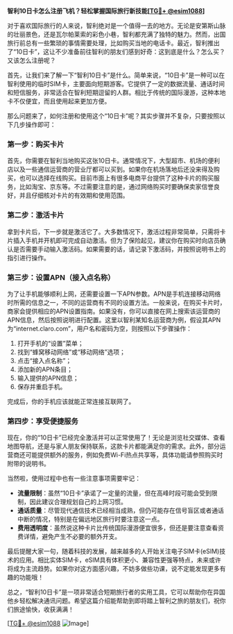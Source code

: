 **智利10日卡怎么注册飞机？轻松掌握国际旅行新技能[[TG💪+ @esim1088](https://t.me/s/esim1088)]**

对于喜欢国际旅行的人来说，智利绝对是一个值得一去的地方。无论是安第斯山脉的壮丽景色，还是瓦尔帕莱索的彩色小巷，智利都充满了独特的魅力。然而，出国旅行前总有一些繁琐的事情需要处理，比如购买当地的电话卡。最近，智利推出了“10日卡”，这让不少准备前往智利的朋友们感到好奇：这到底是什么？怎么买？又该怎么注册呢？

首先，让我们来了解一下“智利10日卡”是什么。简单来说，“10日卡”是一种可以在智利使用的临时SIM卡，主要面向短期游客。它提供了一定的数据流量、通话时间和短信服务，非常适合在智利短期逗留的人群。相比于传统的国际漫游，这种本地卡不仅便宜，而且使用起来更加方便。

那么问题来了，如何注册和使用这个“10日卡”呢？其实步骤并不复杂，只要按照以下几步操作即可：

### 第一步：购买卡片

首先，你需要在智利当地购买这张10日卡。通常情况下，大型超市、机场的便利店以及一些通信运营商的营业厅都可以买到。如果你在机场落地后还没来得及购买，也可以选择在线购买。目前市面上有很多电商平台提供了这种卡片的购买服务，比如淘宝、京东等。不过需要注意的是，通过网络购买时要确保卖家信誉良好，并且仔细核对卡片的有效期和使用范围。

### 第二步：激活卡片

拿到卡片后，下一步就是激活它了。大多数情况下，激活过程非常简单，只需将卡片插入手机并开机即可完成自动激活。但为了保险起见，建议你在购买时向店员确认是否需要手动输入激活码。如果需要的话，请记录下激活码，并按照说明书上的指引进行操作。

### 第三步：设置APN（接入点名称）

为了让手机能够顺利上网，还需要设置一下APN参数。APN是手机连接移动网络时所需的信息之一，不同的运营商有不同的设置方法。一般来说，在购买卡片时，商家会提供相应的APN设置指南。如果没有，你可以直接在网上搜索该运营商的APN信息，然后按照说明进行配置。这里以智利某知名运营商为例，假设其APN为“internet.claro.com”，用户名和密码为空，则按照以下步骤操作：

1. 打开手机的“设置”菜单；
2. 找到“蜂窝移动网络”或“移动网络”选项；
3. 点击“接入点名称”；
4. 添加新的APN条目；
5. 输入提供的APN信息；
6. 保存并重启手机。

完成后，你的手机应该就能正常连接互联网了。

### 第四步：享受便捷服务

现在，你的“10日卡”已经完全激活并可以正常使用了！无论是浏览社交媒体、查看地图导航，还是与家人朋友保持联系，这款卡片都能满足你的需求。此外，部分运营商还可能提供额外的服务，例如免费Wi-Fi热点共享等，具体功能请参照购买时附带的说明书。

当然啦，使用过程中也有一些注意事项需要牢记：

- **流量限制**：虽然“10日卡”承诺了一定量的流量，但在高峰时段可能会受到限制，因此建议合理规划自己的上网习惯。
- **通话质量**：尽管现代通信技术已经相当成熟，但仍可能存在信号盲区或者通话中断的情况，特别是在偏远地区旅行时要注意这一点。
- **费用透明度**：虽然说这种卡片比传统国际漫游便宜很多，但还是要注意查看资费详情，避免产生不必要的额外开支。

最后提醒大家一句，随着科技的发展，越来越多的人开始关注电子SIM卡(eSIM)技术的应用。相比实体SIM卡，eSIM具有体积更小、兼容性更强等特点，未来或许将成为主流趋势。如果你对这方面感兴趣，不妨多做些功课，说不定能发现更多有趣的功能哦！

总之，“智利10日卡”是一项非常适合短期旅行者的实用工具，它可以帮助你在异国他乡轻松解决通讯问题。希望这篇介绍能帮助到即将踏上智利之旅的朋友们，祝你们旅途愉快，收获满满！

[[TG💪+ @esim1088](https://t.me/s/esim1088) ![Image](https://i.postimg.cc/4NQfJmqS/Snipaste-2025-05-13-00-14-12.png)]